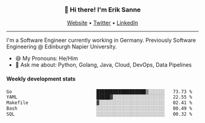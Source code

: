 <h3 align="center">👋 Hi there! I'm Erik Sanne</h3>
<p align="center">
  <a href="https://eriksanne.com">Website</a> •
  <a href="https://twitter.com/ErikKonradSanne">Twitter</a> •
  <a href="https://www.linkedin.com/in/eriksanne/">LinkedIn</a>
</p>

---
I'm a Software Engineer currently working in Germany. Previously Software Engineering @ Edinburgh Napier University.

- 😄 My Pronouns: He/Him
- 💬 Ask me about: Python, Golang, Java, Cloud, DevOps, Data Pipelines

<h4>Weekly development stats</h4>
<!--START_SECTION:waka-->

```txt
Go                               ██████████████████▒░░░░░░   73.73 %
YAML                             █████▓░░░░░░░░░░░░░░░░░░░   22.55 %
Makefile                         ▓░░░░░░░░░░░░░░░░░░░░░░░░   02.41 %
Bash                             ░░░░░░░░░░░░░░░░░░░░░░░░░   00.49 %
SQL                              ░░░░░░░░░░░░░░░░░░░░░░░░░   00.32 %
```

<!--END_SECTION:waka-->
